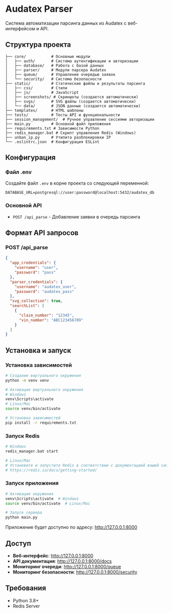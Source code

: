 # Audatex Parser

Система автоматизации парсинга данных из Audatex с веб-интерфейсом и API.

## Структура проекта

```
├── core/           # Основные модули
│   ├── auth/       # Система аутентификации и авторизации
│   ├── database/   # Работа с базой данных
│   ├── parser/     # Модули парсера Audatex
│   ├── queue/      # Управление очередью заявок
│   └── security/   # Система безопасности
├── static/         # Статические файлы и результаты парсинга
│   ├── css/        # Стили
│   ├── js/         # JavaScript
│   ├── screenshots/ # Скриншоты (создается автоматически)
│   ├── svgs/       # SVG файлы (создается автоматически)
│   └── data/       # JSON данные (создается автоматически)
├── templates/      # HTML шаблоны
├── tests/          # Тесты API и функциональности
├── session_management/  # Ручное управление сессиями авторизации
├── main.py         # Основной файл приложения
├── requirements.txt # Зависимости Python
├── redis_manager.bat # Скрипт управления Redis (Windows)
├── unban_ip.py     # Утилита разблокировки IP
└── .eslintrc.json  # Конфигурация ESLint
```

## Конфигурация

### Файл .env
Создайте файл `.env` в корне проекта со следующей переменной:

```env
DATABASE_URL=postgresql://user:password@localhost:5432/audatex_db
```

### Основной API
- `POST /api_parse` - Добавление заявки в очередь парсинга

## Формат API запросов

### POST /api_parse
```json
{
  "app_credentials": {
    "username": "user",
    "password": "pass"
  },
  "parser_credentials": {
    "username": "audatex_user",
    "password": "audatex_pass"
  },
  "svg_collection": true,
  "searchList": [
    {
      "claim_number": "12345",
      "vin_number": "ABC123456789"
    }
  ]
}
```

## Установка и запуск

### Установка зависимостей
```bash
# Создание виртуального окружения
python -m venv venv

# Активация виртуального окружения
# Windows
venv\Scripts\activate
# Linux/Mac
source venv/bin/activate

# Установка зависимостей
pip install -r requirements.txt
```

### Запуск Redis
```bash
# Windows
redis_manager.bat start

# Linux/Mac
# Установите и запустите Redis в соответствии с документацией вашей системы
# https://redis.io/docs/getting-started/
```

### Запуск приложения
```bash
# Активация окружения
venv\Scripts\activate  # Windows
source venv/bin/activate  # Linux/Mac

# Запуск сервера
python main.py
```

Приложение будет доступно по адресу: http://127.0.0.1:8000

## Доступ

- **Веб-интерфейс**: http://127.0.0.1:8000
- **API документация**: http://127.0.0.1:8000/docs
- **Мониторинг очереди**: http://127.0.0.1:8000/queue
- **Мониторинг безопасности**: http://127.0.0.1:8000/security

## Требования

- Python 3.8+
- Redis Server 